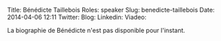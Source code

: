 Title: Bénédicte Taillebois
Roles: speaker
Slug: benedicte-taillebois
Date: 2014-04-06 12:11
Twitter: 
Blog: 
Linkedin: 
Viadeo:

La biographie de Bénédicte n'est pas disponible pour l'instant.



